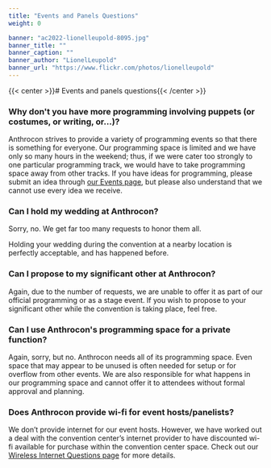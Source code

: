 ```yaml
---
title: "Events and Panels Questions"
weight: 0

banner: "ac2022-lionelleupold-8095.jpg"
banner_title: ""
banner_caption: ""
banner_author: "LionelLeupold"
banner_url: "https://www.flickr.com/photos/lionelleupold"
---
```


{{< center >}}# Events and panels questions{{< /center >}}

### Why don't you have more programming involving puppets (or costumes, or writing, or...)?

Anthrocon strives to provide a variety of programming events so that there is something for everyone. Our programming space is limited and we have only so many hours in the weekend; thus, if we were cater too strongly to one particular programming track, we would have to take programming space away from other tracks. If you have ideas for programming, please submit an idea through [our Events page](/programming), but please also understand that we cannot use every idea we receive.

### Can I hold my wedding at Anthrocon?

Sorry, no. We get far too many requests to honor them all.

Holding your wedding during the convention at a nearby location is perfectly acceptable, and has happened before.

### Can I propose to my significant other at Anthrocon?

Again, due to the number of requests, we are unable to offer it as part of our official programming or as a stage event. If you wish to propose to your significant other while the convention is taking place, feel free.

### Can I use Anthrocon's programming space for a private function?

Again, sorry, but no. Anthrocon needs all of its programming space. Even space that may appear to be unused is often needed for setup or for overflow from other events. We are also responsible for what happens in our programming space and cannot offer it to attendees without formal approval and planning.

### Does Anthrocon provide wi-fi for event hosts/panelists?

We don’t provide internet for our event hosts. However, we have worked out a deal with the convention center’s internet provider to have discounted wi-fi available for purchase within the convention center space. Check out our [Wireless Internet Questions page](/wireless-internet) for more details.
